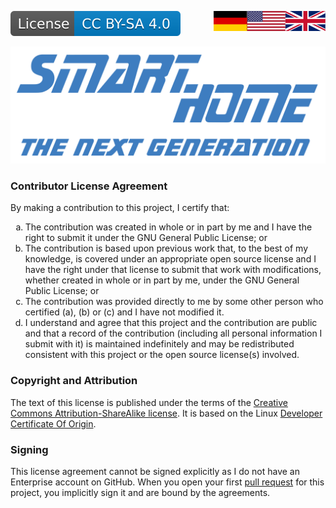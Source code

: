 <a href="CLA.en.md"><img src="../images/en.svg" valign="top" align="right"/></a>
<a href="CLA.de.md"><img src="../images/de.svg" valign="top" align="right"/></a>
<!--[![Version][version-badge]][version-url]-->
[![License][license-badge]][license-url]
<!--
[![Bugs][bugs-badge]][bugs-url]
-->

[![Logo][logo]][project-url]

### Contributor License Agreement

By making a contribution to this project, I certify that:

<ol type="a"><li>
The contribution was created in whole or in part by me and I have the right to submit it under the GNU General Public License; or
</li><li>
The contribution is based upon previous work that, to the best of my knowledge, is covered under an appropriate open source license and I have the right under that license to submit that work with modifications, whether created in whole or in part by me, under the GNU General Public License; or
</li><li>
The contribution was provided directly to me by some other person who certified (a), (b) or (c) and I have not modified it.
</li><li>
I understand and agree that this project and the contribution are public and that a record of the contribution (including all personal information I submit with it) is maintained indefinitely and may be redistributed consistent with this project or the open source license(s) involved.
</li></ol>

### Copyright and Attribution

The text of this license is published under the terms of the [Creative Commons Attribution-ShareAlike license][cc-url].  It is based on the Linux [Developer Certificate Of Origin][dco-url].

### Signing

This license agreement cannot be signed explicitly as I do not have an Enterprise account on GitHub. When you open your first [pull request][pr-url] for this project, you implicitly sign it and are bound by the agreements.

<!-- MARKDOWN LINKS & IMAGES -->
<!-- https://www.markdownguide.org/basic-syntax/#reference-style-links -->

[logo]: ../images/logo.svg
[project-url]: https://github.com/nixe64/The-Next-Generation/
[pr-url]: https://github.com/nixe64/The-Next-Generation/pulls

[license-badge]: ../images/license.cc-by-sa.en.svg
[license-url]: ../../COPYRIGHT.en.md

[version-badge]: ../images/version.svg
[version-url]: https://github.com/nixe64/Home-Assistant-Blueprint/releases

[issues-url]: https://github.com/nixe64/Home-Assistant-Blueprint/issues
[bugs-badge]: https://img.shields.io/github/issues/nixe64/Home-Assistant-Blueprint/bug.svg?label=Fehlerberichte&color=informational
[bugs-url]: https://github.com/nixe64/Home-Assistant-Blueprint/issues?utf8=✓&q=is%3Aissue+is%3Aopen+label%3Abug

[cc-url]: ../License.cc-by-sa.en.md
[dco-url]: http://elinux.org/Developer_Certificate_Of_Origin